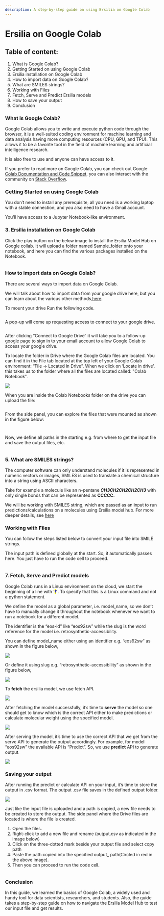 ```yaml
---
description: A step-by-step guide on using Ersilia on Google Colab
---
```


# Ersilia on Google Colab

## **Table of content:**

1. What is Google Colab?
2. Getting Started on using Google Colab
3. Ersilia installation on Google Colab
4. How to import data on Google Colab?
5. What are SMILES strings?
6. Working with Files
7. Fetch, Serve and Predict Ersilia models
8. How to save your output
9. Conclusion

### **What is Google Colab?** <a href="#_yjhtj6a0s79m" id="_yjhtj6a0s79m"></a>

Google Colab allows you to write and execute python code through the browser, it is a well-suited coding environment for machine learning and data analysis having more computing resources (CPU, GPU, and TPU). This allows it to be a favorite tool in the field of machine learning and artificial intelligence research.

It is also free to use and anyone can have access to it.

If you prefer to read more on Google Colab, you can check out Google [Colab Documentation and Code Snippet](https://colab.research.google.com/notebooks/welcome.ipynb), you can also interact with the community on [Stack Overflow](https://stackoverflow.com/questions/tagged/google-colaboratory).

### **Getting Started on using Google Colab** <a href="#_wjcgqbf4aiql" id="_wjcgqbf4aiql"></a>

You don’t need to install any prerequisite, all you need is a working laptop with a stable connection, and you also need to have a Gmail account.

You’ll have access to a Jupyter Notebook-like environment.

### **3. Ersilia installation on Google Colab**

Click the play button on the below image to install the Ersilia Model Hub on Google collab. It will upload a folder named Sample\_folder onto your notebook, and here you can find the various packages installed on the Notebook.

<figure><img src="../../.gitbook/assets/imagen (5).png" alt=""><figcaption></figcaption></figure>

### **How to import data on Google Colab?**

There are several ways to import data on Google Colab.

We will talk about how to import data from your google drive here, but you can learn about the various other methods[ here](https://colab.research.google.com/notebooks/io.ipynb).

To mount your drive Run the following code.

<figure><img src="../../.gitbook/assets/imagen (6).png" alt=""><figcaption></figcaption></figure>

A pop-up will come up requesting access to connect to your google drive.

<figure><img src="../../.gitbook/assets/imagen (7).png" alt=""><figcaption></figcaption></figure>

After clicking “Connect to Google Drive” it will take you to a follow-up google page to sign in to your email account to allow Google Colab to access your google drive.

To locate the folder in Drive where the Google Colab files are located. You can find it in the File tab located at the top left of your Google Colab environment: “File -> Located in Drive”. When we click on ‘Locate in drive’, this takes us to the folder where all the files are located called: "Colab Notebook".

![](../../.gitbook/assets/3)

When you are inside the Colab Notebooks folder on the drive you can upload the file:

<figure><img src="../../.gitbook/assets/imagen (4).png" alt=""><figcaption></figcaption></figure>

From the side panel, you can explore the files that were mounted as shown in the figure below:

<figure><img src="../../.gitbook/assets/imagen.png" alt=""><figcaption></figcaption></figure>

<figure><img src="../../.gitbook/assets/imagen (2).png" alt=""><figcaption></figcaption></figure>

Now, we define all paths in the starting e.g. from where to get the input file and save the output files, etc.

<figure><img src="../../.gitbook/assets/imagen (3).png" alt=""><figcaption></figcaption></figure>

### **5. What are SMILES strings?**

The computer software can only understand molecules if it is represented in numeric vectors or images, SMILES is used to translate a chemical structure into a string using ASCII characters.

Take for example a molecule like an n-pentane _**CH3CH2CH2CH2CH3**_ with only single bonds that can be represented as **CCCCC.**

We will be working with SMILES string, which are passed as an input to run predictions/calculations on a molecules using Ersilia model hub. For more deeper details, see [here](https://ersilia.gitbook.io/ersilia-book/ersilia-model-hub/inputs)

### **Working with Files**

You can follow the steps listed below to convert your input file into SMILE strings.

The input path is defined globally at the start. So, it automatically passes here. You just have to run the code cell to proceed.

<figure><img src="../../.gitbook/assets/imagen (8).png" alt=""><figcaption></figcaption></figure>

### **7. Fetch, Serve and Predict models**

Google Colab runs in a Linux environment on the cloud, we start the beginning of a line with '<mark style="color:blue;">**!**</mark>**'**. To specify that this is a Linux command and not a python statement.

We define the model as a global parameter, i.e. model\_name, so we don’t have to manually change it throughout the notebook whenever we want to run a notebook for a different model.

The identifier is the “eos-id” like “eos92sw” while the slug is the word reference for the model i.e. retrosynthetic-accessibility.

You can define model\_name either using an identifier e.g. “eos92sw” as shown in the figure below,

![](../../.gitbook/assets/9)

Or define it using slug e.g. “retrosynthetic-accessibility” as shown in the figure below,

![](../../.gitbook/assets/10)

To **fetch** the ersilia model, we use fetch API.

![](../../.gitbook/assets/11)

After fetching the model successfully, it’s time to **serve** the model so one should get to know which is the correct API either to make predictions or calculate molecular weight using the specified model.

![](../../.gitbook/assets/12)

After serving the model, it’s time to use the correct API that we get from the serve API to generate the output accordingly. For example, for model “eos92sw” the available API is “Predict”. So, we use **predict** API to generate output.

![](../../.gitbook/assets/13)

### Saving your output

After running the predict or calculate API on your input, it’s time to store the output in .csv format. The output .csv file saves in the defined output folder.

![](../../.gitbook/assets/14)

Just like the input file is uploaded and a path is copied, a new file needs to be created to store the output. The side panel where the Drive files are located is where the file is created.

1. Open the files.
2. Right-click to add a new file and rename (output.csv as indicated in the image below)
3. Click on the three-dotted mark beside your output file and select copy path
4. Paste the path copied into the specified output\_ path(Circled in red in the above image).
5. Then you can proceed to run the code cell.

<figure><img src="../../.gitbook/assets/imagen (1).png" alt=""><figcaption></figcaption></figure>

### **Conclusion**

In this guide, we learned the basics of Google Colab, a widely used and handy tool for data scientists, researchers, and students. Also, the guide takes a step-by-step guide on how to navigate the Ersilia Model Hub to test our input file and get results.
